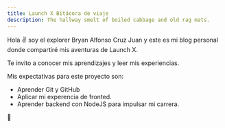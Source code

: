 ```yaml
---
title: Launch X Bitácora de viaje
description: The hallway smelt of boiled cabbage and old rag mats.
---
```


Hola ✌️  soy el explorer Bryan Alfonso Cruz Juan y este es mi blog personal donde compartiré mis aventuras de Launch X.

Te invito a conocer mis aprendizajes y leer mis experiencias.

Mis expectativas para este proyecto son:

- Aprender Git y GitHub
- Aplicar mi experencia de fronted.
- Aprender backend con NodeJS para impulsar mi carrera.

🚀
